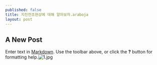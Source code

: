 ```yaml
---
published: false
title: 지진전조현상에 대해 알아보자.araboja
layout: post
---
```

## A New Post

Enter text in [Markdown](http://daringfireball.net/projects/markdown/). Use the toolbar above, or click the **?** button for formatting help.![1.jpg]({{site.baseurl}}/_posts/1.jpg)

